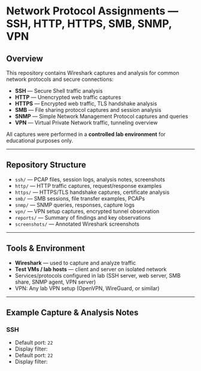 # Network Protocol Assignments — SSH, HTTP, HTTPS, SMB, SNMP, VPN

## Overview
This repository contains Wireshark captures and analysis for common network protocols and secure connections:
- **SSH** — Secure Shell traffic analysis  
- **HTTP** — Unencrypted web traffic captures  
- **HTTPS** — Encrypted web traffic, TLS handshake analysis  
- **SMB** — File sharing protocol captures and session analysis  
- **SNMP** — Simple Network Management Protocol captures and queries  
- **VPN** — Virtual Private Network traffic, tunneling overview  

All captures were performed in a **controlled lab environment** for educational purposes only.  

---

## Repository Structure
- `ssh/` — PCAP files, session logs, analysis notes, screenshots  
- `http/` — HTTP traffic captures, request/response examples  
- `https/` — HTTPS/TLS handshake captures, certificate analysis  
- `smb/` — SMB sessions, file transfer examples, PCAPs  
- `snmp/` — SNMP queries, responses, capture logs  
- `vpn/` — VPN setup captures, encrypted tunnel observation  
- `reports/` — Summary of findings and key observations  
- `screenshots/` — Annotated Wireshark screenshots

---

## Tools & Environment
- **Wireshark** — used to capture and analyze traffic  
- **Test VMs / lab hosts** — client and server on isolated network  
- Services/protocols configured in lab (SSH server, web server, SMB share, SNMP agent, VPN server)  
- VPN: Any lab VPN setup (OpenVPN, WireGuard, or similar)

---

## Example Capture & Analysis Notes

### SSH

- Default port: `22`  
- Display filter:  
- Default port: `22`  
- Display filter:  
